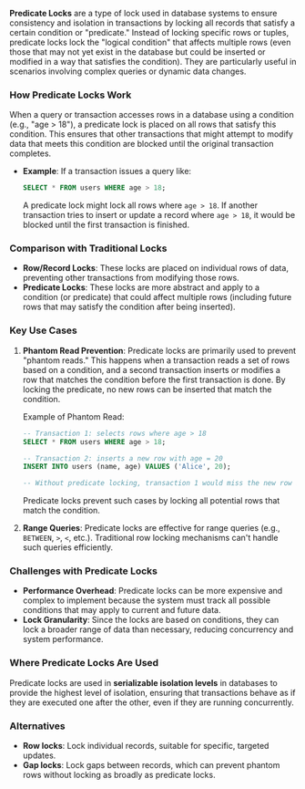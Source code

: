 **Predicate Locks** are a type of lock used in database systems to ensure consistency and isolation in transactions by locking all records that satisfy a certain condition or "predicate." Instead of locking specific rows or tuples, predicate locks lock the "logical condition" that affects multiple rows (even those that may not yet exist in the database but could be inserted or modified in a way that satisfies the condition). They are particularly useful in scenarios involving complex queries or dynamic data changes.

### How Predicate Locks Work
When a query or transaction accesses rows in a database using a condition (e.g., "age > 18"), a predicate lock is placed on all rows that satisfy this condition. This ensures that other transactions that might attempt to modify data that meets this condition are blocked until the original transaction completes.

- **Example**: If a transaction issues a query like:
  ```sql
  SELECT * FROM users WHERE age > 18;
  ```
  A predicate lock might lock all rows where `age > 18`. If another transaction tries to insert or update a record where `age > 18`, it would be blocked until the first transaction is finished.

### Comparison with Traditional Locks
- **Row/Record Locks**: These locks are placed on individual rows of data, preventing other transactions from modifying those rows.
- **Predicate Locks**: These locks are more abstract and apply to a condition (or predicate) that could affect multiple rows (including future rows that may satisfy the condition after being inserted).

### Key Use Cases
1. **Phantom Read Prevention**: Predicate locks are primarily used to prevent "phantom reads." This happens when a transaction reads a set of rows based on a condition, and a second transaction inserts or modifies a row that matches the condition before the first transaction is done. By locking the predicate, no new rows can be inserted that match the condition.
   
   Example of Phantom Read:
   ```sql
   -- Transaction 1: selects rows where age > 18
   SELECT * FROM users WHERE age > 18;
   
   -- Transaction 2: inserts a new row with age = 20
   INSERT INTO users (name, age) VALUES ('Alice', 20);
   
   -- Without predicate locking, transaction 1 would miss the new row in a subsequent query.
   ```
   Predicate locks prevent such cases by locking all potential rows that match the condition.

2. **Range Queries**: Predicate locks are effective for range queries (e.g., `BETWEEN`, `>`, `<`, etc.). Traditional row locking mechanisms can't handle such queries efficiently.

### Challenges with Predicate Locks
- **Performance Overhead**: Predicate locks can be more expensive and complex to implement because the system must track all possible conditions that may apply to current and future data.
- **Lock Granularity**: Since the locks are based on conditions, they can lock a broader range of data than necessary, reducing concurrency and system performance.

### Where Predicate Locks Are Used
Predicate locks are used in **serializable isolation levels** in databases to provide the highest level of isolation, ensuring that transactions behave as if they are executed one after the other, even if they are running concurrently.

### Alternatives
- **Row locks**: Lock individual records, suitable for specific, targeted updates.
- **Gap locks**: Lock gaps between records, which can prevent phantom rows without locking as broadly as predicate locks.
